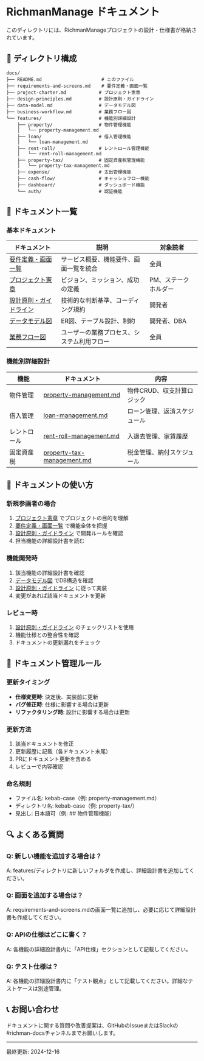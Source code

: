 # RichmanManage ドキュメント

このディレクトリには、RichmanManageプロジェクトの設計・仕様書が格納されています。

## 📁 ディレクトリ構成

```
docs/
├── README.md                      # このファイル
├── requirements-and-screens.md    # 要件定義・画面一覧
├── project-charter.md            # プロジェクト憲章
├── design-principles.md          # 設計原則・ガイドライン
├── data-model.md                 # データモデル図
├── business-workflow.md          # 業務フロー図
└── features/                     # 機能別詳細設計
    ├── property/                 # 物件管理機能
    │   └── property-management.md
    ├── loan/                     # 借入管理機能
    │   └── loan-management.md
    ├── rent-roll/                # レントロール管理機能
    │   └── rent-roll-management.md
    ├── property-tax/             # 固定資産税管理機能
    │   └── property-tax-management.md
    ├── expense/                  # 支出管理機能
    ├── cash-flow/                # キャッシュフロー機能
    ├── dashboard/                # ダッシュボード機能
    └── auth/                     # 認証機能
```

## 📖 ドキュメント一覧

### 基本ドキュメント

| ドキュメント | 説明 | 対象読者 |
|-------------|------|----------|
| [要件定義・画面一覧](./requirements-and-screens.md) | サービス概要、機能要件、画面一覧を統合 | 全員 |
| [プロジェクト憲章](./project-charter.md) | ビジョン、ミッション、成功の定義 | PM、ステークホルダー |
| [設計原則・ガイドライン](./design-principles.md) | 技術的な判断基準、コーディング規約 | 開発者 |
| [データモデル図](./data-model.md) | ER図、テーブル設計、制約 | 開発者、DBA |
| [業務フロー図](./business-workflow.md) | ユーザーの業務プロセス、システム利用フロー | 全員 |

### 機能別詳細設計

| 機能 | ドキュメント | 内容 |
|------|-------------|------|
| 物件管理 | [property-management.md](./features/property/property-management.md) | 物件CRUD、収支計算ロジック |
| 借入管理 | [loan-management.md](./features/loan/loan-management.md) | ローン管理、返済スケジュール |
| レントロール | [rent-roll-management.md](./features/rent-roll/rent-roll-management.md) | 入退去管理、家賃履歴 |
| 固定資産税 | [property-tax-management.md](./features/property-tax/property-tax-management.md) | 税金管理、納付スケジュール |

## 🚀 ドキュメントの使い方

### 新規参画者の場合
1. [プロジェクト憲章](./project-charter.md) でプロジェクトの目的を理解
2. [要件定義・画面一覧](./requirements-and-screens.md) で機能全体を把握
3. [設計原則・ガイドライン](./design-principles.md) で開発ルールを確認
4. 担当機能の詳細設計書を読む

### 機能開発時
1. 該当機能の詳細設計書を確認
2. [データモデル図](./data-model.md) でDB構造を確認
3. [設計原則・ガイドライン](./design-principles.md) に従って実装
4. 変更があれば該当ドキュメントを更新

### レビュー時
1. [設計原則・ガイドライン](./design-principles.md) のチェックリストを使用
2. 機能仕様との整合性を確認
3. ドキュメントの更新漏れをチェック

## 📝 ドキュメント管理ルール

### 更新タイミング
- **仕様変更時**: 決定後、実装前に更新
- **バグ修正時**: 仕様に影響する場合は更新
- **リファクタリング時**: 設計に影響する場合は更新

### 更新方法
1. 該当ドキュメントを修正
2. 更新履歴に記載（各ドキュメント末尾）
3. PRにドキュメント更新を含める
4. レビューで内容確認

### 命名規則
- ファイル名: kebab-case（例: property-management.md）
- ディレクトリ名: kebab-case（例: property-tax/）
- 見出し: 日本語可（例: ## 物件管理機能）

## 🔍 よくある質問

### Q: 新しい機能を追加する場合は？
A: features/ディレクトリに新しいフォルダを作成し、詳細設計書を追加してください。

### Q: 画面を追加する場合は？
A: requirements-and-screens.mdの画面一覧に追加し、必要に応じて詳細設計書も作成してください。

### Q: APIの仕様はどこに書く？
A: 各機能の詳細設計書内に「API仕様」セクションとして記載してください。

### Q: テスト仕様は？
A: 各機能の詳細設計書内に「テスト観点」として記載してください。詳細なテストケースは別途管理。

## 📞 お問い合わせ

ドキュメントに関する質問や改善提案は、GitHubのIssueまたはSlackの#richman-docsチャンネルまでお願いします。

---
最終更新: 2024-12-16
